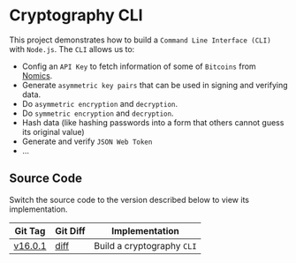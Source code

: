 # Cryptography CLI

This project demonstrates how to build a `Command Line Interface (CLI)` with `Node.js`. The `CLI` allows us to:

- Config an `API Key` to fetch information of some of `Bitcoins` from [Nomics](https://nomics.com/).
- Generate `asymmetric key pairs` that can be used in signing and verifying data.
- Do `asymmetric encryption` and `decryption`.
- Do `symmetric encryption` and `decryption`.
- Hash data (like hashing passwords into a form that others cannot guess its original value)
- Generate and verify `JSON Web Token`
- ...

## Source Code

Switch the source code to the version described below to view its implementation.

| Git Tag | Git Diff | Implementation |
|---------|----------|----------------|
| [v16.0.1](https://github.com/TranXuanHoang/NodeJS/releases/tag/v16.0.1) | [diff](https://github.com/TranXuanHoang/NodeJS/compare/v16.0.0...v16.0.1) | Build a cryptography `CLI` |
